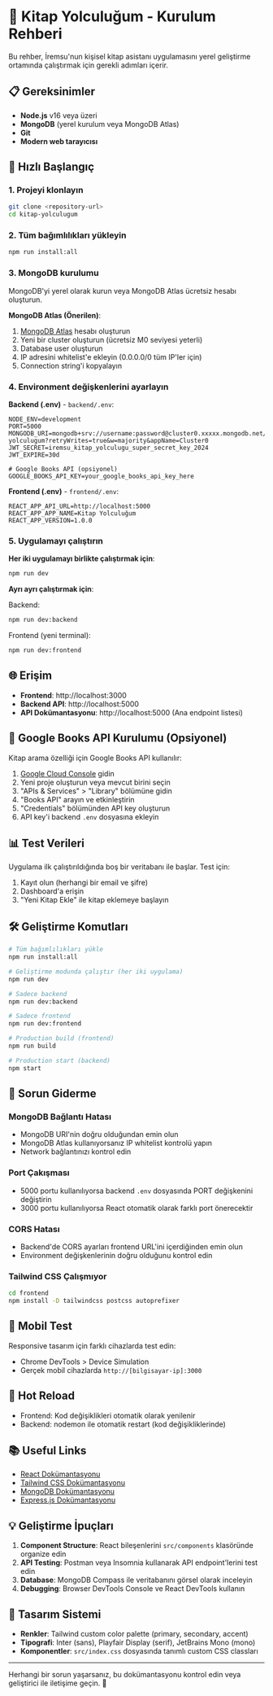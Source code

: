 # 🚀 Kitap Yolculuğum - Kurulum Rehberi

Bu rehber, İremsu'nun kişisel kitap asistanı uygulamasını yerel geliştirme ortamında çalıştırmak için gerekli adımları içerir.

## 📋 Gereksinimler

- **Node.js** v16 veya üzeri
- **MongoDB** (yerel kurulum veya MongoDB Atlas)
- **Git**
- **Modern web tarayıcısı**

## 🎯 Hızlı Başlangıç

### 1. Projeyi klonlayın
```bash
git clone <repository-url>
cd kitap-yolculugum
```

### 2. Tüm bağımlılıkları yükleyin
```bash
npm run install:all
```

### 3. MongoDB kurulumu
MongoDB'yi yerel olarak kurun veya MongoDB Atlas ücretsiz hesabı oluşturun.

**MongoDB Atlas (Önerilen)**:
1. [MongoDB Atlas](https://www.mongodb.com/atlas/database) hesabı oluşturun
2. Yeni bir cluster oluşturun (ücretsiz M0 seviyesi yeterli)
3. Database user oluşturun
4. IP adresini whitelist'e ekleyin (0.0.0.0/0 tüm IP'ler için)
5. Connection string'i kopyalayın

### 4. Environment değişkenlerini ayarlayın

**Backend (.env)** - `backend/.env`:
```env
NODE_ENV=development
PORT=5000
MONGODB_URI=mongodb+srv://username:password@cluster0.xxxxx.mongodb.net/kitap-yolculugum?retryWrites=true&w=majority&appName=Cluster0
JWT_SECRET=iremsu_kitap_yolculugu_super_secret_key_2024
JWT_EXPIRE=30d

# Google Books API (opsiyonel)
GOOGLE_BOOKS_API_KEY=your_google_books_api_key_here
```

**Frontend (.env)** - `frontend/.env`:
```env
REACT_APP_API_URL=http://localhost:5000
REACT_APP_APP_NAME=Kitap Yolculuğum
REACT_APP_VERSION=1.0.0
```

### 5. Uygulamayı çalıştırın

**Her iki uygulamayı birlikte çalıştırmak için**:
```bash
npm run dev
```

**Ayrı ayrı çalıştırmak için**:

Backend:
```bash
npm run dev:backend
```

Frontend (yeni terminal):
```bash
npm run dev:frontend
```

## 🌐 Erişim

- **Frontend**: http://localhost:3000
- **Backend API**: http://localhost:5000
- **API Dokümantasyonu**: http://localhost:5000 (Ana endpoint listesi)

## 🔑 Google Books API Kurulumu (Opsiyonel)

Kitap arama özelliği için Google Books API kullanılır:

1. [Google Cloud Console](https://console.cloud.google.com/) gidin
2. Yeni proje oluşturun veya mevcut birini seçin
3. "APIs & Services" > "Library" bölümüne gidin
4. "Books API" arayın ve etkinleştirin
5. "Credentials" bölümünden API key oluşturun
6. API key'i backend `.env` dosyasına ekleyin

## 📊 Test Verileri

Uygulama ilk çalıştırıldığında boş bir veritabanı ile başlar. Test için:

1. Kayıt olun (herhangi bir email ve şifre)
2. Dashboard'a erişin
3. "Yeni Kitap Ekle" ile kitap eklemeye başlayın

## 🛠 Geliştirme Komutları

```bash
# Tüm bağımlılıkları yükle
npm run install:all

# Geliştirme modunda çalıştır (her iki uygulama)
npm run dev

# Sadece backend
npm run dev:backend

# Sadece frontend
npm run dev:frontend

# Production build (frontend)
npm run build

# Production start (backend)
npm start
```

## 🐛 Sorun Giderme

### MongoDB Bağlantı Hatası
- MongoDB URI'nin doğru olduğundan emin olun
- MongoDB Atlas kullanıyorsanız IP whitelist kontrolü yapın
- Network bağlantınızı kontrol edin

### Port Çakışması
- 5000 portu kullanılıyorsa backend `.env` dosyasında PORT değişkenini değiştirin
- 3000 portu kullanılıyorsa React otomatik olarak farklı port önerecektir

### CORS Hatası
- Backend'de CORS ayarları frontend URL'ini içerdiğinden emin olun
- Environment değişkenlerinin doğru olduğunu kontrol edin

### Tailwind CSS Çalışmıyor
```bash
cd frontend
npm install -D tailwindcss postcss autoprefixer
```

## 📱 Mobil Test

Responsive tasarım için farklı cihazlarda test edin:
- Chrome DevTools > Device Simulation
- Gerçek mobil cihazlarda `http://[bilgisayar-ip]:3000`

## 🔄 Hot Reload

- Frontend: Kod değişiklikleri otomatik olarak yenilenir
- Backend: nodemon ile otomatik restart (kod değişikliklerinde)

## 📚 Useful Links

- [React Dokümantasyonu](https://react.dev/)
- [Tailwind CSS Dokümantasyonu](https://tailwindcss.com/docs)
- [MongoDB Dokümantasyonu](https://docs.mongodb.com/)
- [Express.js Dokümantasyonu](https://expressjs.com/)

## 💡 Geliştirme İpuçları

1. **Component Structure**: React bileşenlerini `src/components` klasöründe organize edin
2. **API Testing**: Postman veya Insomnia kullanarak API endpoint'lerini test edin
3. **Database**: MongoDB Compass ile veritabanını görsel olarak inceleyin
4. **Debugging**: Browser DevTools Console ve React DevTools kullanın

## 🎨 Tasarım Sistemi

- **Renkler**: Tailwind custom color palette (primary, secondary, accent)
- **Tipografi**: Inter (sans), Playfair Display (serif), JetBrains Mono (mono)
- **Komponentler**: `src/index.css` dosyasında tanımlı custom CSS classları

---

Herhangi bir sorun yaşarsanız, bu dokümantasyonu kontrol edin veya geliştirici ile iletişime geçin. 🚀